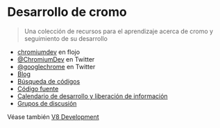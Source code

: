 # Desarrollo de cromo

> Una colección de recursos para el aprendizaje acerca de cromo y seguimiento de su desarrollo

- [chromiumdev](https://chromiumdev-slack.herokuapp.com) en flojo
- [@ChromiumDev](https://twitter.com/ChromiumDev) en Twitter
- [@googlechrome](https://twitter.com/googlechrome) en Twitter
- [Blog](https://blog.chromium.org)
- [Búsqueda de códigos](https://cs.chromium.org/)
- [Código fuente](https://cs.chromium.org/chromium/src/)
- [Calendario de desarrollo y liberación de información](https://www.chromium.org/developers/calendar)
- [Grupos de discusión](http://www.chromium.org/developers/discussion-groups)

Véase también [V8 Development](v8-development.md)